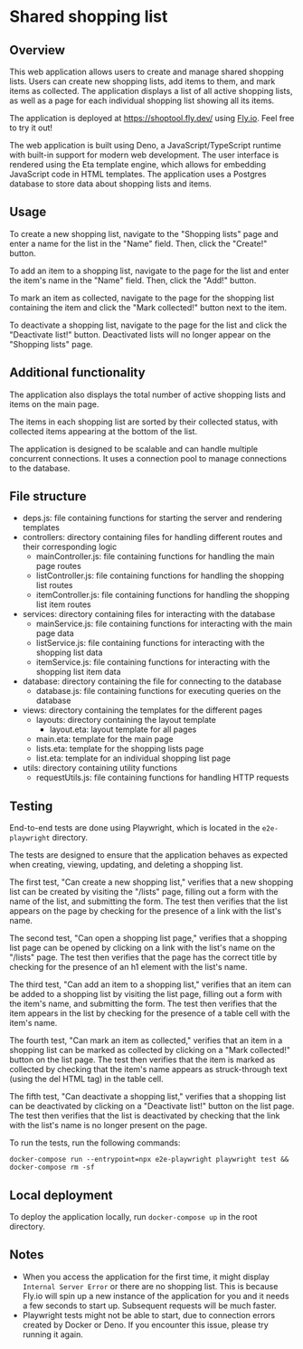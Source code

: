 # Shared shopping list

## Overview

This web application allows users to create and manage shared shopping lists.
Users can create new shopping lists, add items to them, and mark items as
collected. The application displays a list of all active shopping lists, as well
as a page for each individual shopping list showing all its items.

The application is deployed at https://shoptool.fly.dev/ using
[Fly.io](https://fly.io/). Feel free to try it out!

The web application is built using Deno, a JavaScript/TypeScript runtime with
built-in support for modern web development. The user interface is rendered
using the Eta template engine, which allows for embedding JavaScript code in
HTML templates. The application uses a Postgres database to store data about
shopping lists and items.

## Usage

To create a new shopping list, navigate to the "Shopping lists" page and enter a
name for the list in the "Name" field. Then, click the "Create!" button.

To add an item to a shopping list, navigate to the page for the list and enter
the item's name in the "Name" field. Then, click the "Add!" button.

To mark an item as collected, navigate to the page for the shopping list
containing the item and click the "Mark collected!" button next to the item.

To deactivate a shopping list, navigate to the page for the list and click the
"Deactivate list!" button. Deactivated lists will no longer appear on the
"Shopping lists" page.

## Additional functionality

The application also displays the total number of active shopping lists and
items on the main page.

The items in each shopping list are sorted by their collected status, with
collected items appearing at the bottom of the list.

The application is designed to be scalable and can handle multiple concurrent
connections. It uses a connection pool to manage connections to the database.

## File structure

- deps.js: file containing functions for starting the server and rendering
  templates
- controllers: directory containing files for handling different routes and
  their corresponding logic
  - mainController.js: file containing functions for handling the main page
    routes
  - listController.js: file containing functions for handling the shopping list
    routes
  - itemController.js: file containing functions for handling the shopping list
    item routes
- services: directory containing files for interacting with the database
  - mainService.js: file containing functions for interacting with the main page
    data
  - listService.js: file containing functions for interacting with the shopping
    list data
  - itemService.js: file containing functions for interacting with the shopping
    list item data
- database: directory containing the file for connecting to the database
  - database.js: file containing functions for executing queries on the database
- views: directory containing the templates for the different pages
  - layouts: directory containing the layout template
    - layout.eta: layout template for all pages
  - main.eta: template for the main page
  - lists.eta: template for the shopping lists page
  - list.eta: template for an individual shopping list page
- utils: directory containing utility functions
  - requestUtils.js: file containing functions for handling HTTP requests

## Testing

End-to-end tests are done using Playwright, which is located in the
`e2e-playwright` directory.

The tests are designed to ensure that the application behaves as expected when
creating, viewing, updating, and deleting a shopping list.

The first test, "Can create a new shopping list," verifies that a new shopping
list can be created by visiting the "/lists" page, filling out a form with the
name of the list, and submitting the form. The test then verifies that the list
appears on the page by checking for the presence of a link with the list's name.

The second test, "Can open a shopping list page," verifies that a shopping list
page can be opened by clicking on a link with the list's name on the "/lists"
page. The test then verifies that the page has the correct title by checking for
the presence of an h1 element with the list's name.

The third test, "Can add an item to a shopping list," verifies that an item can
be added to a shopping list by visiting the list page, filling out a form with
the item's name, and submitting the form. The test then verifies that the item
appears in the list by checking for the presence of a table cell with the item's
name.

The fourth test, "Can mark an item as collected," verifies that an item in a
shopping list can be marked as collected by clicking on a "Mark collected!"
button on the list page. The test then verifies that the item is marked as
collected by checking that the item's name appears as struck-through text (using
the del HTML tag) in the table cell.

The fifth test, "Can deactivate a shopping list," verifies that a shopping list
can be deactivated by clicking on a "Deactivate list!" button on the list page.
The test then verifies that the list is deactivated by checking that the link
with the list's name is no longer present on the page.

To run the tests, run the following commands:

`docker-compose run --entrypoint=npx e2e-playwright playwright test && docker-compose rm -sf`

## Local deployment

To deploy the application locally, run `docker-compose up` in the root
directory.

## Notes

- When you access the application for the first time, it might display
  `Internal Server Error` or there are no shopping list. This is because Fly.io will spin up a new instance of
  the application for you and it needs a few seconds to start up. Subsequent
  requests will be much faster.
- Playwright tests might not be able to start, due to connection errors created by
  Docker or Deno. If you encounter this issue, please try running it again.
